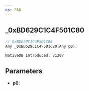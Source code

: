 ```yaml
---
ns: PAD
---
```

## _0xBD629C1C4F501C80

```c
// 0xBD629C1C4F501C80
Any _0xBD629C1C4F501C80(Any p0);
```

```
NativeDB Introduced: v1207
```

## Parameters
* **p0**:
